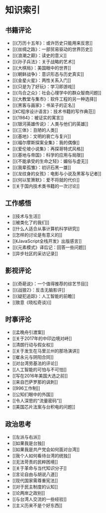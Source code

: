 # 知识索引

## 书籍评论

- [[《万历十五年》：或许历史只能用来反思]]
- [[《丝绸之路》：一部贸易驱动的世界历史]]
- [[《浪潮之巅》：读史的意义]]
- [[《孙子兵法》：关于战略的艺术]]
- [[《大棋局》：美国眼中的世界]]
- [[《朝鲜战争》：意识形态与历史真实]]
- [[《金星火星》：两性关系入门]]
- [[《只是为了好玩》：学习即游戏]]
- [[《乌合之众》：社会心理学中的群众智商问题]]
- [[《大教堂与集市》：软件工程的另一种选择]]
- [[《黑客与画家》：书呆子的正名]]
- [[《C程序设计语言》：技术书籍的写作典范]]
- [[《1984》：被证实的寓言]]
- [[《银河英雄传说》：人类与他们的英雄]]
- [[《三体》：丑陋的人类]]
- [[《基地》：文明的衰亡与复兴]]
- [[《福尔摩斯探案全集》：我的偶像]]
- [[《爱伦坡小说集》：再探哥特式风格]]
- [[《基地与帝国》：科学的应用与局限]]
- [[《不能承受的生命之轻》：媚俗与虚无]]
- [[《我辈孤雏》：初识石黑一雄]]
- [[《龙纹身的女孩》：电影与小说及黑客与记者]]
- [[《何以笙箫默》：爱不将就的代价]]
- [[关于国内技术类书籍的一次讨论]]

## 工作感悟

- [[技术与生活]]
- [[被类化了的我们]]
- [[什么人适合从事计算机科学研究]]
- [[怎样的讨论是有意义的]]
- [[《JavaScript全栈开发》出版感言]]
- [[《元素模式》译后记：回答一些问题]]
- [[异步社区的采访记录]]

## 影视评论

- [[《奇葩说》：一个值得推荐的综艺节目]]
- [[《战狼2》：反击无脑影评]]
- [[《疑犯追踪》：人工智能的前瞻]]
- [[致意《晓松奇谈》]]

## 时事评论

- [[孟晚舟引渡案]]
- [[关于2017年的中印边境对峙]]
- [[清朗行动与假女权]]
- [[关于发生在马里兰州的那场演讲]]
- [[崔永元与阴阳合同]]
- [[对台湾劳基法的评论]]
- [[人工智能的可怕与不可怕]]
- [[写在2016年美国大选之前]]
- [[来自巴萨罗那的讽刺]]
- [[996工作制]]
- [[公知们眼中的外国]]
- [[令人深思的“流量密码”]]
- [[美国芯片法案与台积电的问题]]

## 政治思考

- [[左派与右派]]
- [[如果我是台独]]
- [[如果我是共产党会如何面对台湾]]
- [[我个人如何看待台湾的统独]]
- [[无法苛责的民粹困境]]
- [[关于革命与当代知识分子]]
- [[言论自由与胡说八道]]
- [[现代国家需尊重宪法]]
- [[对于民主制度的认知]]
- [[论两岸之政别]]
- [[与台湾人交流的一些经验]]
- [[主义历来不是个好东西]]

